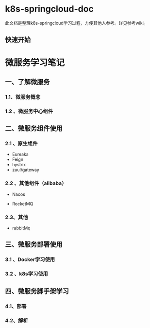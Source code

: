 # k8s-springcloud-doc

此文档是整理k8s-springcloud学习过程，方便其他人参考。详见参考wiki。

## 快速开始
# 微服务学习笔记

## 一、了解微服务

### 1.1、微服务概念

### 1.2 、微服务中心组件

## 二、微服务组件使用

### 2.1 、原生组件

- Eureaka
- Feign
- hystrix
- zuul/gateway

### 2.2 、其他组件（alibaba）

- Nacos

- RocketMQ

### 2.3、其他

- rabbitMq



## 三、微服务部署使用

### 3.1 、Docker学习使用

### 3.2 、k8s学习使用

## 四、微服务脚手架学习

### 4.1、部署

### 4.2、解析







